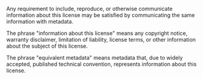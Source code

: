 Any requirement to include, reproduce, or otherwise communicate information about this license may be satisfied by communicating the same information with metadata.

The phrase "information about this license" means any copyright notice, warranty disclaimer, limitation of liability, license terms, or other information about the subject of this license.

The phrase "equivalent metadata" means metadata that, due to widely accepted, published technical convention, represents information about this license.
